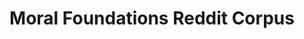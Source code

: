 ---
name: moral_foundations_reddit_corpus
title: "Moral Foundations Reddit Corpus"
description: ""
authors: ""
year: ""
layout: paper
tasks:
- moral_sentiment_analysis
---